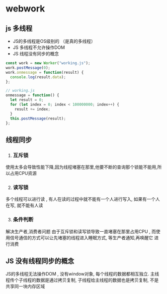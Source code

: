 # webwork

## js 多线程


+ JS的多线程是OS级别的 （是真的多线程）
+ JS 多线程不允许操作DOM 
+ JS 线程没有同步的概念 
```javascript
const work = new Worker("working.js");
work.postMessage(0);
work.onmessage = function(result) {
  console.log(result.data);
};
```

```javascript
// working.js
onmessage = function() {
  let result = 0;
  for (let index = 0; index < 100000000; index++) {
    result += index;
  }
  this.postMessage(result);
};
```


## 线程同步

1. ### 互斥锁
使用太多会导致性能下降,因为线程堵塞在那里,他要不断的查询那个锁能不能用,所以占用CPU资源


2. ### 读写锁 
多个线程可以进行读 , 有人在读的过程中就不能有一个人进行写入, 如果有一个人在写, 就不能有人读  

3. ### 条件判断 
解决生产者,消费者问题 由于互斥锁和读写锁导致一直堵塞在那里占用CPU , 而使用信号通信的方式可以让先堵塞的线程进入睡眠方式, 等生产者通知,再唤醒它 进行消费 



## JS 没有线程同步的概念 
JS的多线程无法操作DOM , 没有window对象, 每个线程的数据都相互独立. 主线程传个子线程的数据是通过拷贝复制, 子线程给主线程的数据也是拷贝复制, 不是共享同一块内存区域 


